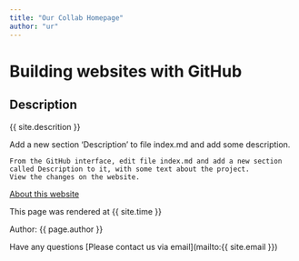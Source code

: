 ```yaml
---
title: "Our Collab Homepage"
author: "ur"
---
```


# Building websites with GitHub

## Description

{{ site.descrition }}

Add a new section ‘Description’ to file index.md and add some description.

    From the GitHub interface, edit file index.md and add a new section called Description to it, with some text about the project.
    View the changes on the website.

[About this website](about.md)

This page was rendered at {{ site.time }}

Author: {{ page.author }}

Have any questions [Please contact us via email](mailto:{{ site.email }})



